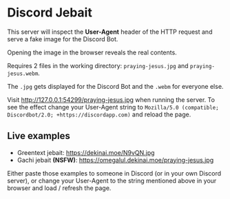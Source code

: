 # Discord Jebait

This server will inspect the **User-Agent** header of the HTTP request and serve a fake image for the Discord Bot.

Opening the image in the browser reveals the real contents.

Requires 2 files in the working directory: `praying-jesus.jpg` and `praying-jesus.webm`.

The `.jpg` gets displayed for the Discord Bot and the `.webm` for everyone else.

Visit http://127.0.0.1:54299/praying-jesus.jpg when running the server. To see the effect change your User-Agent string to `Mozilla/5.0 (compatible; Discordbot/2.0; +https://discordapp.com)` and reload the page.

## Live examples

- Greentext jebait: https://dekinai.moe/N9vQN.jpg
- Gachi jebait **(NSFW)**: https://omegalul.dekinai.moe/praying-jesus.jpg

Either paste those examples to someone in Discord (or in your own Discord server), or change your User-Agent to the string mentioned above in your browser and load / refresh the page.
